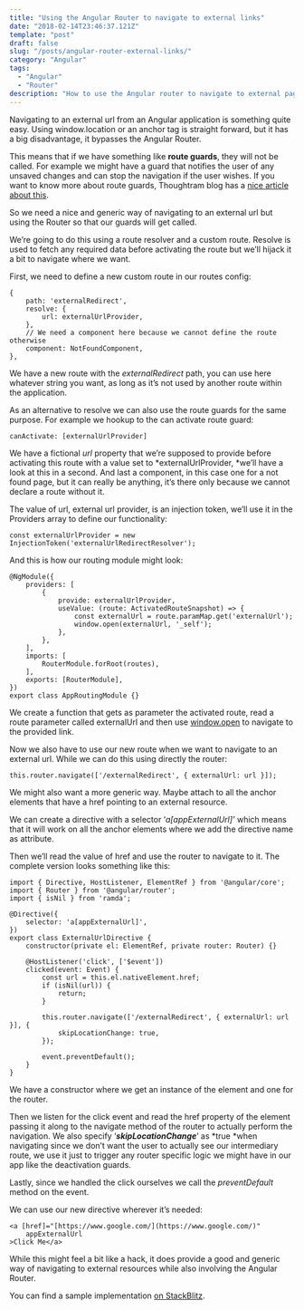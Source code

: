 ```yaml
---
title: "Using the Angular Router to navigate to external links"
date: "2018-02-14T23:46:37.121Z"
template: "post"
draft: false
slug: "/posts/angular-router-external-links/"
category: "Angular"
tags:
  - "Angular"
  - "Router"
description: "How to use the Angular router to navigate to external pages. This is helpful to trigger guards and warn the user or save data."
---
```


Navigating to an external url from an Angular application is something quite easy. Using window.location or an anchor tag is straight forward, but it has a big disadvantage, it bypasses the Angular Router.

This means that if we have something like **route guards**, they will not be called. For example we might have a guard that notifies the user of any unsaved changes and can stop the navigation if the user wishes. If you want to know more about route guards, Thoughtram blog has a [nice article about this](https://blog.thoughtram.io/angular/2016/07/18/guards-in-angular-2.html).

So we need a nice and generic way of navigating to an external url but using the Router so that our guards will get called.

We’re going to do this using a route resolver and a custom route. Resolve is used to fetch any required data before activating the route but we’ll hijack it a bit to navigate where we want.

First, we need to define a new custom route in our routes config:

```
{
    path: 'externalRedirect',
    resolve: {
        url: externalUrlProvider,
    },
    // We need a component here because we cannot define the route otherwise
    component: NotFoundComponent,
},
```

We have a new route with the *externalRedirect* path, you can use here whatever string you want, as long as it’s not used by another route within the application.

As an alternative to resolve we can also use the route guards for the same purpose. For example we hookup to the can activate route guard:

    canActivate: [externalUrlProvider]

We have a fictional *url* property that we’re supposed to provide before activating this route with a value set to *externalUrlProvider, *we’ll have a look at this in a second. And last a component, in this case one for a not found page, but it can really be anything, it’s there only because we cannot declare a route without it.

The value of url, external url provider, is an injection token, we’ll use it in the Providers array to define our functionality:

    const externalUrlProvider = new InjectionToken('externalUrlRedirectResolver');

And this is how our routing module might look:

```
@NgModule({
    providers: [
        {
            provide: externalUrlProvider,
            useValue: (route: ActivatedRouteSnapshot) => {
                const externalUrl = route.paramMap.get('externalUrl');
                window.open(externalUrl, '_self');
            },
        },
    ],
    imports: [
        RouterModule.forRoot(routes),
    ],
    exports: [RouterModule],
})
export class AppRoutingModule {}
```

We create a function that gets as parameter the activated route, read a route parameter called externalUrl and then use [window.open](https://developer.mozilla.org/en-US/docs/Web/API/Window/open) to navigate to the provided link.

Now we also have to use our new route when we want to navigate to an external url. While we can do this using directly the router:

    this.router.navigate(['/externalRedirect', { externalUrl: url }]);

We might also want a more generic way. Maybe attach to all the anchor elements that have a href pointing to an external resource.

We can create a directive with a selector ‘*a[appExternalUrl]’* which means that it will work on all the anchor elements where we add the directive name as attribute.

Then we’ll read the value of href and use the router to navigate to it. The complete version looks something like this:

```
import { Directive, HostListener, ElementRef } from '@angular/core';
import { Router } from '@angular/router';
import { isNil } from 'ramda';

@Directive({
    selector: 'a[appExternalUrl]',
})
export class ExternalUrlDirective {
    constructor(private el: ElementRef, private router: Router) {}

    @HostListener('click', ['$event'])
    clicked(event: Event) {
        const url = this.el.nativeElement.href;
        if (isNil(url)) {
            return;
        }

        this.router.navigate(['/externalRedirect', { externalUrl: url }], {
            skipLocationChange: true,
        });

        event.preventDefault();
    }
}
```

We have a constructor where we get an instance of the element and one for the router.

Then we listen for the click event and read the href property of the element passing it along to the navigate method of the router to actually perform the navigation. We also specify ‘***skipLocationChange***’ as *true *when navigating since we don’t want the user to actually see our intermediary route, we use it just to trigger any router specific logic we might have in our app like the deactivation guards.

Lastly, since we handled the click ourselves we call the *preventDefault* method on the event.

We can use our new directive wherever it’s needed:

    <a [href]="[https://www.google.com/](https://www.google.com/)"
        appExternalUrl
    >Click Me</a>

While this might feel a bit like a hack, it does provide a good and generic way of navigating to external resources while also involving the Angular Router.

You can find a sample implementation [on StackBlitz](https://stackblitz.com/edit/angular-external-links).
